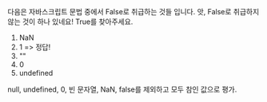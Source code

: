 다음은 자바스크립트 문법 중에서 False로 취급하는 것들 입니다.
앗, False로 취급하지 않는 것이 하나 있네요! True를 찾아주세요.

1.  NaN
2.  1 => 정답!
3.  ""
4.  0
5.  undefined

null, undefined, 0, 빈 문자열, NaN, false를 제외하고 모두 참인 값으로 평가.
